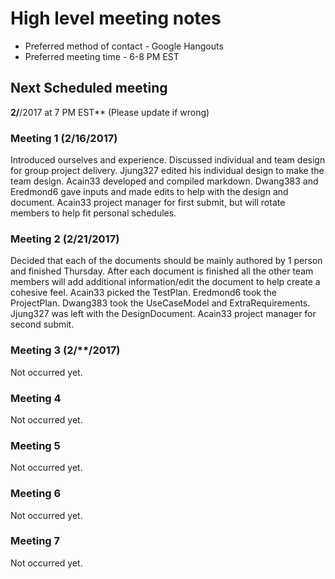 # High level meeting notes
* Preferred method of contact - Google Hangouts
* Preferred meeting time - 6-8 PM EST

## Next Scheduled meeting
**2/**/2017 at 7 PM EST** (Please update if wrong)

### Meeting 1 (2/16/2017)
Introduced ourselves and experience. Discussed individual and team design for group project delivery. Jjung327 edited his individual design to make the team design. Acain33 developed and compiled markdown. Dwang383 and Eredmond6 gave inputs and made edits to help with the design and document. Acain33 project manager for first submit, but will rotate members to help fit personal schedules.

### Meeting 2 (2/21/2017)
Decided that each of the documents should be mainly authored by 1 person and finished Thursday. After each document is finished all the other team members will add additional information/edit the document to help create a cohesive feel. Acain33 picked the TestPlan. Eredmond6 took the ProjectPlan. Dwang383 took the UseCaseModel and ExtraRequirements. Jjung327 was left with the DesignDocument. Acain33 project manager for second submit.

### Meeting 3 (2/**/2017)
Not occurred yet.

### Meeting 4
Not occurred yet.

### Meeting 5
Not occurred yet.

### Meeting 6
Not occurred yet.

### Meeting 7
Not occurred yet.
